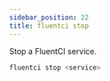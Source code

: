 ```yaml
---
sidebar_position: 22
title: fluentci stop
---
```


Stop a FluentCI service.

```bash
fluentci stop <service>
```
